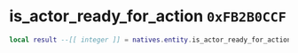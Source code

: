 # is_actor_ready_for_action `0xFB2B0CCF`

```lua
local result --[[ integer ]] = natives.entity.is_actor_ready_for_action(_unk0 --[[ integer ]])
```